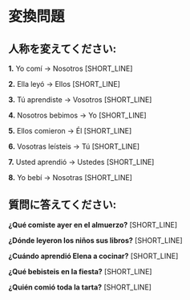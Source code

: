 # 変換問題

## 人称を変えてください:

**1.** Yo comí → Nosotros [SHORT_LINE]

**2.** Ella leyó → Ellos [SHORT_LINE]

**3.** Tú aprendiste → Vosotros [SHORT_LINE]

**4.** Nosotros bebimos → Yo [SHORT_LINE]

**5.** Ellos comieron → Él [SHORT_LINE]

**6.** Vosotras leísteis → Tú [SHORT_LINE]

**7.** Usted aprendió → Ustedes [SHORT_LINE]

**8.** Yo bebí → Nosotras [SHORT_LINE]

## 質問に答えてください:

**¿Qué comiste ayer en el almuerzo?**
[SHORT_LINE]

**¿Dónde leyeron los niños sus libros?**
[SHORT_LINE]

**¿Cuándo aprendió Elena a cocinar?**
[SHORT_LINE]

**¿Qué bebisteis en la fiesta?**
[SHORT_LINE]

**¿Quién comió toda la tarta?**
[SHORT_LINE]